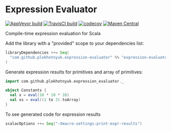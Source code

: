# Expression Evaluator

[![AppVeyor build](https://ci.appveyor.com/api/projects/status/ucgumug0m3flbyu8/branch/master?svg=true)](https://ci.appveyor.com/project/plokhotnyuk/expression-evaluator/branch/master)
[![TravisCI build](https://travis-ci.org/plokhotnyuk/expression-evaluator.svg?branch=master)](https://travis-ci.org/plokhotnyuk/expression-evaluator) 
[![codecov](https://codecov.io/gh/plokhotnyuk/expression-evaluator/branch/master/graph/badge.svg)](https://codecov.io/gh/plokhotnyuk/expression-evaluator)
[![Maven Central](https://img.shields.io/badge/maven--central-0.1.0-blue.svg)](https://search.maven.org/search?q=com.github.plokhotnyuk.expression-evaluator)

Compile-time expression evaluation for Scala

Add the library with a "provided" scope to your dependencies list:

```sbt
libraryDependencies ++= Seq(
  "com.github.plokhotnyuk.expression-evaluator" %% "expression-evaluator" % "0.1.0" % Provided // required only in compile-time
)
```

Generate expression results for primitives and array of primitives:
    
```scala
import com.github.plokhotnyuk.expression_evaluator._

object Constants {
  val x = eval(10 * 10 * 10)
  val xs = eval((1 to 3).toArray)
}
```

To see generated code for expression results

```sbt
scalacOptions ++= Seq("-Xmacro-settings:print-expr-results")
```
